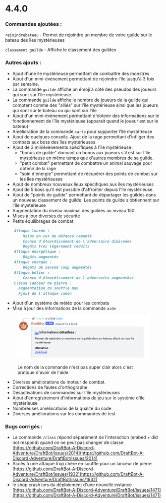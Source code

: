 # 4.4.0

### Commandes ajoutées :

`rejoindrebateau` - Permet de rejoindre un membre de votre guilde sur le bateau des îles mystérieuses&#x20;

`classement guilde` - Affiche le classement des guildes

### Autres ajouts :

* Ajout d'une île mystérieuse permettant de combattre des monstres.&#x20;
* Ajout d'un mini-évènement permettant de rejoindre l'île jusqu'à 3 fois par semaine.&#x20;
* La commande `guilde` affiche un émoji à côté des pseudos des joueurs qui sont sur l'île mystérieuse.&#x20;
* La commande `guilde` affiche le nombre de joueurs de la guilde qui comptent comme des "alliés" sur l'île mystérieuse ainsi que les joueurs qui sont sur le bateau ou qui sont sur l'île&#x20;
* Ajout d'un mini-évènement permettant d'obtenir des informations sur le fonctionnement de l'île mystérieuse (apparait quand le joueur est sur le bateau)&#x20;
* Amélioration de la commande `carte` pour supporter l'île mystérieuse&#x20;
* Ajout de quelques conseils. Ajout de la rage permettant d'infliger des combats aux boss des îles mystérieuses.&#x20;
* Ajout de 3 miniévènements spécifiques à l'île mystérieuse :
  * "bonus de guilde" donnant un bonus aux joueurs s'il est sur l'île mystérieuse en même temps que d'autres membres de sa guilde.
  * "petit combat" permettant de combattre un animal sauvage pour obtenir de la rage
  * "soin d'énergie" permettant de récupérer des points de combat sur les îles mystérieuses&#x20;
* Ajout de nombreux nouveaux lieux spécifiques aux îles mystérieuses&#x20;
* Ajout de 5 boss qu'il est possible d'affronter depuis l'île mystérieuse.&#x20;
* Ajout de "points de guilde" permettant de départager les guildes dans un nouveau classement de guilde. Les points de guilde s'obtiennent sur l'île mystérieuse&#x20;
* Augmentation du niveau maximal des guildes au niveau 150.&#x20;
* Mises à jour diverses de sécurité&#x20;
* Petits équilibrages de combat

```md
    Attaque lourde :
        Malus en cas de défense remonté
        Chance d'étourdissement de l'adversaire diminuées
        Dégâts très légèrement réduits
    Attaque énergétique :
        Dégâts augmentés
    Attaque chargée :
        Dégâts du second coup augmentés
    Attaque bélier :
        Chance d'étourdissement de l'adversaire augmentées
    Classe lanceur de pierre :
      Augmentation du souffle max
      Ajout de l'attaque canon
```

* Ajout d'un système de météo pour les combats&#x20;
* Mise à jour des informations de la commande `aide`&#x20;

<figure><img src="../.gitbook/assets/image.png" alt=""><figcaption><p>Le nom de la commande n'est pas super clair alors c'est pratique d'avoir de l'aide</p></figcaption></figure>

* Diverses améliorations du moteur de combat.&#x20;
* Corrections de fautes d'orthographe.&#x20;
* Désactivations de commandes sur l'île mystérieuses&#x20;
* Ajout d'enregistrement d'informations de jeu sur le système d'ile mystérieuse&#x20;
* Nombreuses améliorations de la qualité du code&#x20;
* Diverses améliorations sur les commandes de test

### Bugs corrigés :

* La commande `/class` répond séparément de l'interaction (embed + did not respond) quand on ne peut pas changer de classe [https://github.com/DraftBot-A-Discord-Adventure/DraftBot/issues/2014](https://github.com/DraftBot-A-Discord-Adventure/DraftBot/issues/2014)
* Accès à une attaque trop chère en souffle pour un lanceur de pierre [https://github.com/DraftBot-A-Discord-Adventure/DraftBot/issues/1932](https://github.com/DraftBot-A-Discord-Adventure/DraftBot/issues/1932)
* le shop crash lors du déploiement d'une nouvelle instance [https://github.com/DraftBot-A-Discord-Adventure/DraftBot/issues/1471](https://github.com/DraftBot-A-Discord-Adventure/DraftBot/issues/1471)

